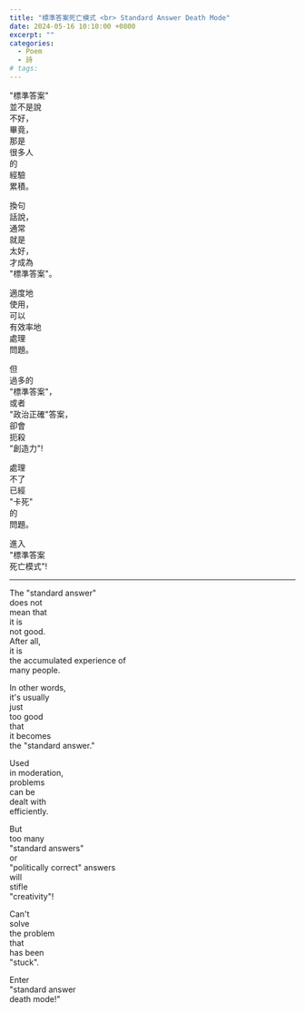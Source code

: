 ```yaml
---
title: "標準答案死亡模式 <br> Standard Answer Death Mode"
date: 2024-05-16 10:10:00 +0800
excerpt: ""
categories:
  - Poem
  - 詩
# tags:
---
```


"標準答案"  
並不是說  
不好，  
畢竟，  
那是  
很多人  
的  
經驗  
累積。

換句  
話說，  
通常  
就是  
太好，  
才成為  
"標準答案"。

適度地  
使用，  
可以  
有效率地  
處理  
問題。

但  
過多的  
"標準答案"，  
或者  
"政治正確"答案，  
卻會  
扼殺  
"創造力"!

處理  
不了  
已經  
"卡死"  
的  
問題。

進入  
"標準答案  
死亡模式"!

---

The "standard answer"  
does not  
mean that  
it is  
not good.  
After all,  
it is  
the accumulated experience of  
many people.

In other words,  
it's usually  
just  
too good  
that  
it becomes  
the "standard answer."

Used  
in moderation,  
problems  
can be  
dealt with  
efficiently.

But  
too many  
"standard answers"  
or  
"politically correct" answers  
will  
stifle  
"creativity"!

Can't  
solve  
the problem  
that  
has been  
"stuck".

Enter  
"standard answer  
death mode!"
